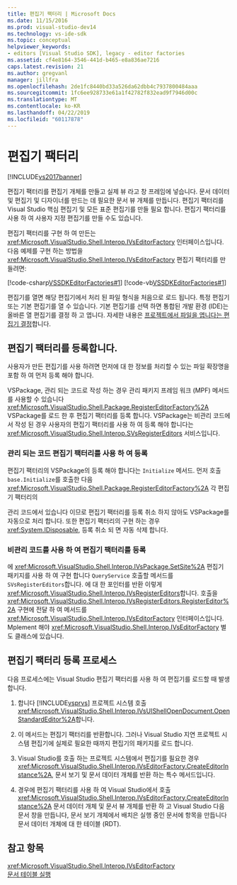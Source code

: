 ```yaml
---
title: 편집기 팩터리 | Microsoft Docs
ms.date: 11/15/2016
ms.prod: visual-studio-dev14
ms.technology: vs-ide-sdk
ms.topic: conceptual
helpviewer_keywords:
- editors [Visual Studio SDK], legacy - editor factories
ms.assetid: cf4e8164-3546-441d-b465-e8a836ae7216
caps.latest.revision: 21
ms.author: gregvanl
manager: jillfra
ms.openlocfilehash: 2de1fc8440bd33a526da62dbb4c7937800484aaa
ms.sourcegitcommit: 1fc6ee928733e61a1f42782f832ead9f7946d00c
ms.translationtype: MT
ms.contentlocale: ko-KR
ms.lasthandoff: 04/22/2019
ms.locfileid: "60117878"
---
```

# <a name="editor-factories"></a>편집기 팩터리
[!INCLUDE[vs2017banner](../includes/vs2017banner.md)]

편집기 팩터리를 편집기 개체를 만들고 실제 뷰 라고 창 프레임에 넣습니다. 문서 데이터 및 편집기 및 디자이너를 만드는 데 필요한 문서 뷰 개체를 만듭니다. 편집기 팩터리를 Visual Studio 핵심 편집기 및 모든 표준 편집기를 만들 필요 합니다. 편집기 팩터리를 사용 하 여 사용자 지정 편집기를 만들 수도 있습니다.  
  
 편집기 팩터리를 구현 하 여 만든는 <xref:Microsoft.VisualStudio.Shell.Interop.IVsEditorFactory> 인터페이스입니다. 다음 예제를 구현 하는 방법을 <xref:Microsoft.VisualStudio.Shell.Interop.IVsEditorFactory> 편집기 팩터리를 만들려면:  
  
 [!code-csharp[VSSDKEditorFactories#1](../snippets/csharp/VS_Snippets_VSSDK/vssdkeditorfactories/cs/vssdkeditorfactoriespackage.cs#1)]
 [!code-vb[VSSDKEditorFactories#1](../snippets/visualbasic/VS_Snippets_VSSDK/vssdkeditorfactories/vb/vssdkeditorfactoriespackage.vb#1)]  
  
 편집기를 열면 해당 편집기에서 처리 된 파일 형식을 처음으로 로드 됩니다. 특정 편집기 또는 기본 편집기를 열 수 있습니다. 기본 편집기를 선택 하면 통합된 개발 환경 (IDE)는 올바른 열 편집기를 결정 하 고 엽니다. 자세한 내용은 [프로젝트에서 파일을 엽니다는 편집기 결정](../extensibility/internals/determining-which-editor-opens-a-file-in-a-project.md)합니다.  
  
## <a name="registering-editor-factories"></a>편집기 팩터리를 등록합니다.  
 사용자가 만든 편집기를 사용 하려면 먼저에 대 한 정보를 처리할 수 있는 파일 확장명을 포함 하 여 먼저 등록 해야 합니다.  
  
 VSPackage, 관리 되는 코드로 작성 하는 경우 관리 패키지 프레임 워크 (MPF) 메서드를 사용할 수 있습니다 <xref:Microsoft.VisualStudio.Shell.Package.RegisterEditorFactory%2A> VSPackage를 로드 한 후 편집기 팩터리를 등록 합니다. VSPackage는 비관리 코드에서 작성 된 경우 사용자의 편집기 팩터리를 사용 하 여 등록 해야 합니다는 <xref:Microsoft.VisualStudio.Shell.Interop.SVsRegisterEditors> 서비스입니다.  
  
### <a name="registering-an-editor-factory-by-using-managed-code"></a>관리 되는 코드 편집기 팩터리를 사용 하 여 등록  
 편집기 팩터리의 VSPackage의 등록 해야 합니다는 `Initialize` 메서드. 먼저 호출 `base.Initialize`를 호출한 다음 <xref:Microsoft.VisualStudio.Shell.Package.RegisterEditorFactory%2A> 각 편집기 팩터리의  
  
 관리 코드에서 있습니다 이므로 편집기 팩터리를 등록 취소 하지 않아도 VSPackage를 자동으로 처리 합니다. 또한 편집기 팩터리의 구현 하는 경우 <xref:System.IDisposable>, 등록 취소 되 면 자동 삭제 합니다.  
  
### <a name="registering-an-editor-factory-by-using-unmanaged-code"></a>비관리 코드를 사용 하 여 편집기 팩터리를 등록  
 에 <xref:Microsoft.VisualStudio.Shell.Interop.IVsPackage.SetSite%2A> 편집기 패키지를 사용 하 여 구현 합니다 `QueryService` 호출할 메서드를 `SVsRegisterEditors`합니다. 에 대 한 포인터를 반환 이렇게 <xref:Microsoft.VisualStudio.Shell.Interop.IVsRegisterEditors>합니다. 호출을 <xref:Microsoft.VisualStudio.Shell.Interop.IVsRegisterEditors.RegisterEditor%2A> 구현에 전달 하 여 메서드를 <xref:Microsoft.VisualStudio.Shell.Interop.IVsEditorFactory> 인터페이스입니다. Mplement 해야 <xref:Microsoft.VisualStudio.Shell.Interop.IVsEditorFactory> 별도 클래스에 있습니다.  
  
## <a name="the-editor-factory-registration-process"></a>편집기 팩터리 등록 프로세스  
 다음 프로세스에는 Visual Studio 편집기 팩터리를 사용 하 여 편집기를 로드할 때 발생 합니다.  
  
1. 합니다 [!INCLUDE[vsprvs](../includes/vsprvs-md.md)] 프로젝트 시스템 호출 <xref:Microsoft.VisualStudio.Shell.Interop.IVsUIShellOpenDocument.OpenStandardEditor%2A>합니다.  
  
2. 이 메서드는 편집기 팩터리를 반환합니다. 그러나 Visual Studio 지연 프로젝트 시스템 편집기에 실제로 필요한 때까지 편집기의 패키지를 로드 합니다.  
  
3. Visual Studio를 호출 하는 프로젝트 시스템에서 편집기를 필요한 경우 <xref:Microsoft.VisualStudio.Shell.Interop.IVsEditorFactory.CreateEditorInstance%2A>, 문서 보기 및 문서 데이터 개체를 반환 하는 특수 메서드입니다.  
  
4. 경우에 편집기 팩터리를 사용 하 여 Visual Studio에서 호출 <xref:Microsoft.VisualStudio.Shell.Interop.IVsEditorFactory.CreateEditorInstance%2A> 문서 데이터 개체 및 문서 뷰 개체를 반환 하 고 Visual Studio 다음 문서 창을 만듭니다, 문서 보기 개체에서 배치은 실행 중인 문서에 항목을 만듭니다 문서 데이터 개체에 대 한 테이블 (RDT).  
  
## <a name="see-also"></a>참고 항목  
 <xref:Microsoft.VisualStudio.Shell.Interop.IVsEditorFactory>   
 [문서 테이블 실행](../extensibility/internals/running-document-table.md)
